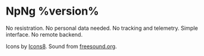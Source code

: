 # NpNg %version%

No resistration. No personal data needed. No tracking and telemetry. Simple interface. No remote backend.

Icons by [Icons8](https://icons8.com).
Sound from [freesound.org](https://freesound.org/people/Jose_DanielMs/sounds/545913/).